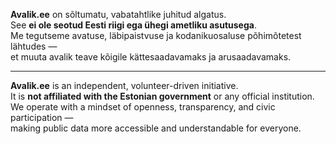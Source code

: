 **Avalik.ee** on sõltumatu, vabatahtlike juhitud algatus.  
See **ei ole seotud Eesti riigi ega ühegi ametliku asutusega**.  
Me tegutseme avatuse, läbipaistvuse ja kodanikuosaluse põhimõtetest lähtudes —  
et muuta avalik teave kõigile kättesaadavamaks ja arusaadavamaks.

---

**Avalik.ee** is an independent, volunteer-driven initiative.  
It is **not affiliated with the Estonian government** or any official institution.  
We operate with a mindset of openness, transparency, and civic participation —  
making public data more accessible and understandable for everyone.
